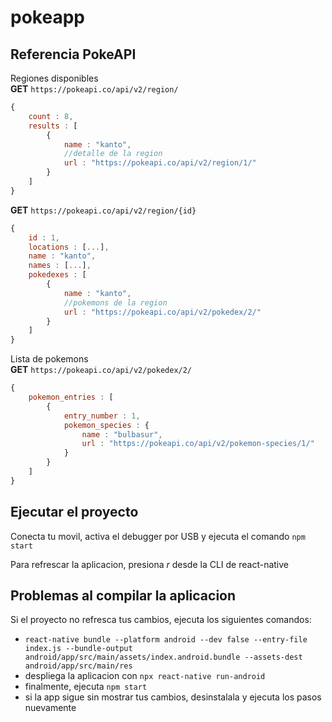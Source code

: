 # pokeapp

## Referencia PokeAPI

Regiones disponibles  
**GET** `https://pokeapi.co/api/v2/region/`  
```javascript
{
    count : 8,
    results : [
        {
            name : "kanto",
            //detalle de la region
            url : "https://pokeapi.co/api/v2/region/1/"
        }
    ]
}
```
**GET** `https://pokeapi.co/api/v2/region/{id}`

```javascript
{
    id : 1,
    locations : [...],
    name : "kanto",
    names : [...],
    pokedexes : [
        {
            name : "kanto",
            //pokemons de la region
            url : "https://pokeapi.co/api/v2/pokedex/2/" 
        }
    ]
}

```

Lista de pokemons  
**GET** `https://pokeapi.co/api/v2/pokedex/2/`

```javascript
{
    pokemon_entries : [
        {
            entry_number : 1,
            pokemon_species : {
                name : "bulbasur",
                url : "https://pokeapi.co/api/v2/pokemon-species/1/"
            }
        }
    ]
}
```

## Ejecutar el proyecto
Conecta tu movil, activa el debugger por USB y ejecuta el comando `npm start`

Para refrescar la aplicacion, presiona *r* desde la CLI de react-native

## Problemas al compilar la aplicacion
Si el proyecto no refresca tus cambios, ejecuta los siguientes comandos:
- `react-native bundle --platform android --dev false --entry-file index.js --bundle-output android/app/src/main/assets/index.android.bundle --assets-dest android/app/src/main/res`
- despliega la aplicacion con `npx react-native run-android`
- finalmente, ejecuta `npm start`
- si la app sigue sin mostrar tus cambios, desinstalala y ejecuta los pasos nuevamente

